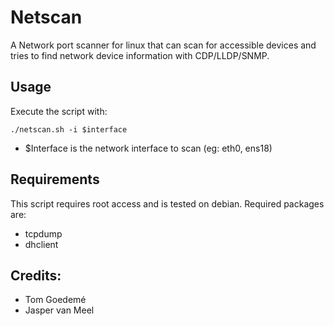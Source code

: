 # Netscan

A Network port scanner for linux that can scan for accessible devices and tries to find network device information with CDP/LLDP/SNMP.

## Usage

Execute the script with:

    ./netscan.sh -i $interface

- $Interface is the network interface to scan (eg: eth0, ens18)

## Requirements

This script requires root access and is tested on debian.
Required packages are:

- tcpdump
- dhclient

## Credits:

- Tom Goedemé
- Jasper van Meel
